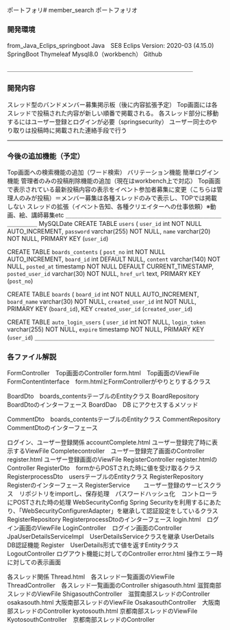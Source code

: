 
ポートフォリ# member_search
ポートフォリオ
### 開発環境 
from_Java_Eclips_springboot
Java　SE8
Eclips Version: 2020-03 (4.15.0)
SpringBoot
Thymeleaf
Mysql8.0（workbench）
Github


＿＿＿＿＿＿＿＿＿＿＿＿＿＿＿＿＿＿＿＿＿＿＿＿＿＿＿＿＿＿＿
### 開発内容
スレッド型のバンドメンバー募集掲示板（後に内容拡張予定）
Top画面には各スレッドで投稿された内容が新しい順番で掲載される。
各スレッド部分に移動するにはユーザー登録とログインが必要（springsecurity）
ユーザー同士のやり取りは投稿時に掲載された連絡手段で行う
________________________________________________________
### 今後の追加機能（予定）
Top画面への検索機能の追加（ワード検索）
バリテーション機能
簡単ログイン機能
管理者のみの投稿削除機能の追加（現在はworkbench上で対応）
Top画面で表示されている最新投稿内容の表示をイベント参加者募集に変更（こちらは管理人のみが投稿）＝メンバー募集は各種スレッドのみで表示し、TOPでは掲載しない
スレッドの拡張（イベント告知、各種クリエイターへの仕事依頼）※動画、絵、講師募集etc
＿＿＿＿＿＿＿＿＿＿＿＿＿＿＿＿＿＿＿＿＿＿＿＿＿＿＿＿＿＿＿
MySQLDate
CREATE TABLE `users` (
  `user_id` int NOT NULL AUTO_INCREMENT,
  `password` varchar(255) NOT NULL,
  `name` varchar(20) NOT NULL,
  PRIMARY KEY (`user_id`)
  
 CREATE TABLE `boards_contents` (
  `post_no` int NOT NULL AUTO_INCREMENT,
  `board_id` int DEFAULT NULL,
  `content` varchar(140) NOT NULL,
  `posted_at` timestamp NOT NULL DEFAULT CURRENT_TIMESTAMP,
  `posted_user_id` varchar(30) NOT NULL,
  `href_url` text,
  PRIMARY KEY (`post_no`) 
  
  CREATE TABLE `boards` (
  `board_id` int NOT NULL AUTO_INCREMENT,
  `board_name` varchar(30) NOT NULL,
  `created_user_id` int NOT NULL,
  PRIMARY KEY (`board_id`),
  KEY `created_user_id` (`created_user_id`)
  
  CREATE TABLE `auto_login_users` (
  `user_id` int NOT NULL,
  `login_token` varchar(255) NOT NULL,
  `expire` timestamp NOT NULL,
  PRIMARY KEY (`user_id`)
 ＿＿＿＿＿＿＿＿＿＿＿＿＿＿＿＿＿＿＿＿＿＿＿＿＿＿＿＿＿＿ 
### 各ファイル解説

FormController　Top画面のController
form.html　Top画面のViewFile
FormContentInterface　form.htmlとFormControllerがやりとりするクラス

BoardDto　boards_contentsテーブルのEntityクラス
BoardRepository　BoardDtoのインターフェース
BoardDao　DB にアクセスするメソッド

CommentDto　boards_contentsテーブルのEntityクラス
CommentRepository　CommentDtoのインターフェース


ログイン、ユーザー登録関係
accountComplete.html ユーザー登録完了時に表示するViewFile
Completecontroller　ユーザー登録完了画面のController
register.html ユーザー登録画面のViewFile
RegisterController register.htmlのController
RegisterDto　formからPOSTされた時に値を受け取るクラス
RegisterprocessDto　usersテーブルのEntityクラス
RegisterRepository　Registerのインターフェース
RegisterService 　　ユーザー登録のサービスクラス　リポジトリをimportし、保存処理　パスワードハッシュ化　コントローラにPOSTされた時の処理
WebSecurityConfig  Spring Securityを利用するにあたり、「WebSecurityConfigurerAdapter」を継承して認証設定をしているクラス
RegisterRepository  RegisterprocessDtoのインターフェース
login.html　ログイン画面のViewFile
LoginController　ログイン画面のController
JpaUserDetailsServiceImpl　UserDetailsServiceクラスを継承
UserDetails　DB認証機能
Register　UserDetails形式で値を返すEntityクラス
LogoutController ログアウト機能に対してのController
error.html 操作エラー時に対しての表示画面

各スレッド関係
Thread.html　各スレッド一覧画面のViewFile
ThreadController　各スレッド一覧画面のController
shigasouth.html 滋賀南部スレッドのViewFile
ShigasouthController　滋賀南部スレッドのController
osakasouth.html 大阪南部スレッドのViewFile
OsakasouthController　大阪南部スレッドのController
kyotosouth.html 京都南部スレッドのViewFile
KyotosouthController　京都南部スレッドのController




